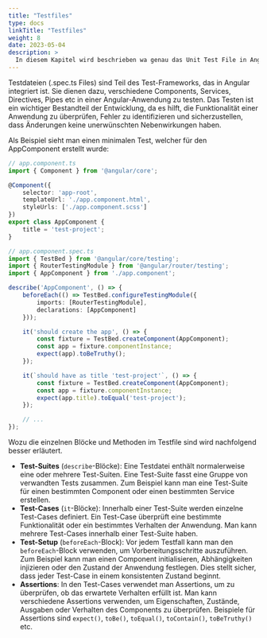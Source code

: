 ```yaml
---
title: "Testfiles"
type: docs
linkTitle: "Testfiles"
weight: 8
date: 2023-05-04
description: >
  In diesem Kapitel wird beschrieben wa genau das Unit Test File in Angular ist.
---
```


Testdateien (.spec.ts Files) sind Teil des Test-Frameworks, das in Angular integriert ist. Sie dienen dazu, verschiedene Components, Services, Directives, Pipes etc in einer Angular-Anwendung zu testen. Das Testen ist ein wichtiger Bestandteil der Entwicklung, da es hilft, die Funktionalität einer Anwendung zu überprüfen, Fehler zu identifizieren und sicherzustellen, dass Änderungen keine unerwünschten Nebenwirkungen haben.

Als Beispiel sieht man einen minimalen Test, welcher für den AppComponent erstellt wurde:
```typescript
// app.component.ts
import { Component } from '@angular/core';

@Component({
    selector: 'app-root',
    templateUrl: './app.component.html',
    styleUrls: ['./app.component.scss']
})
export class AppComponent {
    title = 'test-project';
}
```

```typescript
// app.component.spec.ts
import { TestBed } from '@angular/core/testing';
import { RouterTestingModule } from '@angular/router/testing';
import { AppComponent } from './app.component';

describe('AppComponent', () => {
    beforeEach(() => TestBed.configureTestingModule({
        imports: [RouterTestingModule],
        declarations: [AppComponent]
    }));

    it('should create the app', () => {
        const fixture = TestBed.createComponent(AppComponent);
        const app = fixture.componentInstance;
        expect(app).toBeTruthy();
    });

    it(`should have as title 'test-project'`, () => {
        const fixture = TestBed.createComponent(AppComponent);
        const app = fixture.componentInstance;
        expect(app.title).toEqual('test-project');
    });

    // ...
});
```

Wozu die einzelnen Blöcke und Methoden im Testfile sind wird nachfolgend besser erläutert.

* **Test-Suites** (`describe`-Blöcke): Eine Testdatei enthält normalerweise eine oder mehrere Test-Suiten. Eine Test-Suite fasst eine Gruppe von verwandten Tests zusammen. Zum Beispiel kann man eine Test-Suite für einen bestimmten Component oder einen bestimmten Service erstellen.
* **Test-Cases** (`it`-Blöcke): Innerhalb einer Test-Suite werden einzelne Test-Cases definiert. Ein Test-Case überprüft eine bestimmte Funktionalität oder ein bestimmtes Verhalten der Anwendung. Man kann mehrere Test-Cases innerhalb einer Test-Suite haben.
* **Test-Setup** (`beforeEach`-Block): Vor jedem Testfall kann man den `beforeEach`-Block verwenden, um Vorbereitungsschritte auszuführen. Zum Beispiel kann man einen Component initialisieren, Abhängigkeiten injizieren oder den Zustand der Anwendung festlegen. Dies stellt sicher, dass jeder Test-Case in einem konsistenten Zustand beginnt.
* **Assertions**: In den Test-Cases verwendet man Assertions, um zu überprüfen, ob das erwartete Verhalten erfüllt ist. Man kann verschiedene Assertions verwenden, um Eigenschaften, Zustände, Ausgaben oder Verhalten des Components zu überprüfen. Beispiele für Assertions sind `expect()`, `toBe()`, `toEqual()`, `toContain()`, `toBeTruthy()` etc.


